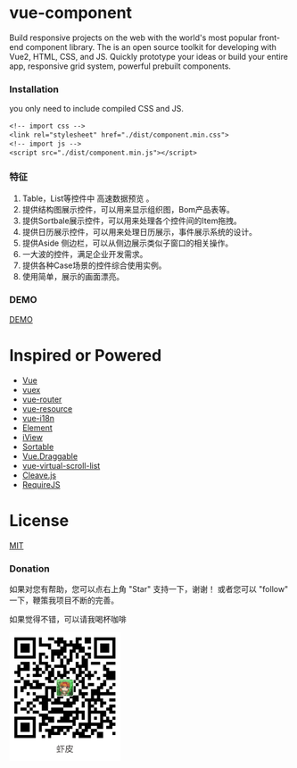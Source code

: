 # vue-component
Build responsive projects on the web with the world's most popular front-end component library.
The is an open source toolkit for developing with Vue2, HTML, CSS, and JS. Quickly prototype your ideas or build your entire app, responsive grid system, powerful prebuilt components.
  
### Installation 
you only need to include compiled CSS and JS.

~~~
<!-- import css -->
<link rel="stylesheet" href="./dist/component.min.css">
<!-- import js -->
<script src="./dist/component.min.js"></script>
~~~

### 特征
1. Table，List等控件中 高速数据预览 。
2. 提供结构图展示控件，可以用来显示组织图，Bom产品表等。
3. 提供Sortbale展示控件，可以用来处理各个控件间的Item拖拽。
4. 提供日历展示控件，可以用来处理日历展示，事件展示系统的设计。
5. 提供Aside 侧边栏，可以从侧边展示类似子窗口的相关操作。
6. 一大波的控件，满足企业开发需求。
7. 提供各种Case场景的控件综合使用实例。
8. 使用简单，展示的画面漂亮。

### DEMO
[DEMO](https://xparlyn.github.io/vue-component/examples/index.html)
# Inspired or Powered
* [Vue](https://github.com/vuejs/vue)
* [vuex](https://github.com/vuejs/vuex)
* [vue-router](https://github.com/vuejs/vue-router)
* [vue-resource](https://github.com/pagekit/vue-resource)
* [vue-i18n](https://github.com/kazupon/vue-i18n)
* [Element](https://github.com/ElemeFE/element)
* [iView](https://github.com/iview/iview)
* [Sortable](https://github.com/RubaXa/Sortable)
* [Vue.Draggable](https://github.com/SortableJS/Vue.Draggable)
* [vue-virtual-scroll-list](https://github.com/tangbc/vue-virtual-scroll-list)
* [Cleave.js](https://github.com/nosir/cleave.js)
* [RequireJS](https://github.com/requirejs/requirejs)
# License
[MIT](https://opensource.org/licenses/MIT)

### Donation

如果对您有帮助，您可以点右上角 "Star" 支持一下，谢谢！ 
或者您可以 "follow" 一下，鞭策我项目不断的完善。
	
如果觉得不错，可以请我喝杯咖啡
 
<img src="./img/alipay.png" width="200"/> 

